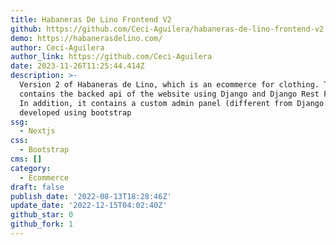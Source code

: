 ```yaml
---
title: Habaneras De Lino Frontend V2
github: https://github.com/Ceci-Aguilera/habaneras-de-lino-frontend-v2
demo: https://habanerasdelino.com/
author: Ceci-Aguilera
author_link: https://github.com/Ceci-Aguilera
date: 2023-11-26T11:25:44.414Z
description: >-
  Version 2 of Habaneras de Lino, which is an ecommerce for clothing. This repo
  contains the backed api of the website using Django and Django Rest Framework.
  In addition, it contains a custom admin panel (different from Django's)
  developed using bootstrap
ssg:
  - Nextjs
css:
  - Bootstrap
cms: []
category:
  - Ecommerce
draft: false
publish_date: '2022-08-13T18:28:46Z'
update_date: '2022-12-15T04:02:40Z'
github_star: 0
github_fork: 1
---
```

